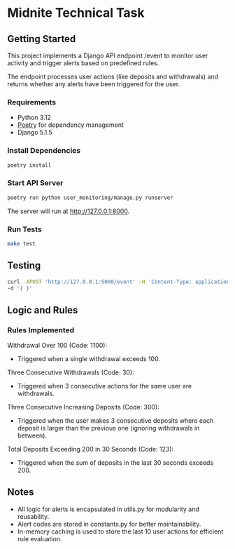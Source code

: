 # Midnite Technical Task

## Getting Started

This project implements a Django API endpoint /event to monitor user activity and trigger alerts based on predefined rules.

The endpoint processes user actions (like deposits and withdrawals) and returns whether any alerts have been triggered for the user.

### Requirements

- Python 3.12
- [Poetry](https://python-poetry.org/docs/) for dependency management
- Django 5.1.5

### Install Dependencies

```sh
poetry install
```

### Start API Server

```sh
poetry run python user_monitoring/manage.py runserver
```

The server will run at http://127.0.0.1:8000.

### Run Tests

```sh
make test
```

## Testing

```sh
curl -XPOST 'http://127.0.0.1:5000/event' -H 'Content-Type: application/json' \
-d '{ }'
```

## Logic and Rules

### Rules Implemented

Withdrawal Over 100 (Code: 1100):

- Triggered when a single withdrawal exceeds 100.

Three Consecutive Withdrawals (Code: 30):

- Triggered when 3 consecutive actions for the same user are withdrawals.

Three Consecutive Increasing Deposits (Code: 300):

- Triggered when the user makes 3 consecutive deposits where each deposit is larger than the previous one (ignoring withdrawals in between).

Total Deposits Exceeding 200 in 30 Seconds (Code: 123):

- Triggered when the sum of deposits in the last 30 seconds exceeds 200.

## Notes

- All logic for alerts is encapsulated in utils.py for modularity and reusability.
- Alert codes are stored in constants.py for better maintainability.
- In-memory caching is used to store the last 10 user actions for efficient rule evaluation.
